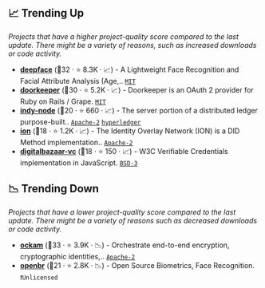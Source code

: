 ## 📈 Trending Up

_Projects that have a higher project-quality score compared to the last update. There might be a variety of reasons, such as increased downloads or code activity._

- <b><a href="https://github.com/serengil/deepface">deepface</a></b> (🥈32 ·  ⭐ 8.3K · 📈) - A Lightweight Face Recognition and Facial Attribute Analysis (Age,.. <code><a href="http://bit.ly/34MBwT8">MIT</a></code>
- <b><a href="https://github.com/doorkeeper-gem/doorkeeper">doorkeeper</a></b> (🥉30 ·  ⭐ 5.2K · 📈) - Doorkeeper is an OAuth 2 provider for Ruby on Rails / Grape. <code><a href="http://bit.ly/34MBwT8">MIT</a></code>
- <b><a href="https://github.com/hyperledger/indy-node">indy-node</a></b> (🥇20 ·  ⭐ 660 · 📈) - The server portion of a distributed ledger purpose-built.. <code><a href="http://bit.ly/3nYMfla">Apache-2</a></code> <a href="https://www.hyperledger.org/"><code>hyperledger</code></a>
- <b><a href="https://github.com/decentralized-identity/ion">ion</a></b> (🥈18 ·  ⭐ 1.2K · 📈) - The Identity Overlay Network (ION) is a DID Method implementation.. <code><a href="http://bit.ly/3nYMfla">Apache-2</a></code>
- <b><a href="https://github.com/digitalbazaar/vc">digitalbazaar-vc</a></b> (🥉18 ·  ⭐ 150 · 📈) - W3C Verifiable Credentials implementation in JavaScript. <code><a href="http://bit.ly/3aKzpTv">BSD-3</a></code>

## 📉 Trending Down

_Projects that have a lower project-quality score compared to the last update. There might be a variety of reasons such as decreased downloads or code activity._

- <b><a href="https://github.com/build-trust/ockam">ockam</a></b> (🥈33 ·  ⭐ 3.9K · 📉) - Orchestrate end-to-end encryption, cryptographic identities,.. <code><a href="http://bit.ly/3nYMfla">Apache-2</a></code>
- <b><a href="https://github.com/biometrics/openbr">openbr</a></b> (🥉21 ·  ⭐ 2.8K · 📉) - Open Source Biometrics, Face Recognition. <code>❗Unlicensed</code>

